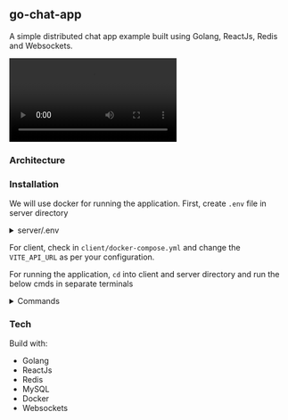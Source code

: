 ## go-chat-app

A simple distributed chat app example built using Golang, ReactJs, Redis and Websockets.

![Watch the demo](docs/demo.mov)

### Architecture

### Installation

We will use docker for running the application. First, create `.env` file in server directory

<details>
<summary> server/.env </summary>

```jsx
DB_DRIVER=mysql
DB_URL=<user>:<password>@tcp(<mysql_docker_container_name>:3306)/<db_name>?parseTime=true
MYSQL_ROOT_PASSWORD=<password>
MYSQL_DATABASE=<db_name>
REDIS_ADDR=<redis_docker_container_name>:6379
REDIS_PWD=
JWT_SECRET_KEY=<secret_key>
```

</details>

For client, check in `client/docker-compose.yml` and change the `VITE_API_URL` as per your configuration.

For running the application, `cd` into client and server directory and run the below cmds in separate terminals

<details>
<summary>Commands</summary>

```jsx
~/client > docker compose up --build
~/server > docker compose up --build
```

</details>

### Tech

Build with:

- Golang
- ReactJs
- Redis
- MySQL
- Docker
- Websockets
